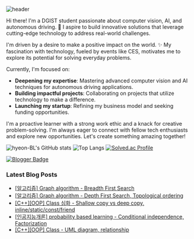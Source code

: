 ![header](https://capsule-render.vercel.app/api?type=wave&color=auto&height=300&section=header&text=Hyeon's%20Github&fontSize=90)

Hi there! I'm a DGIST student passionate about computer vision, AI, and autonomous driving. 🚗 I aspire to build innovative solutions that leverage cutting-edge technology to address real-world challenges.

I'm driven by a desire to make a positive impact on the world. ✨ My fascination with technology, fueled by events like CES, motivates me to explore its potential for solving everyday problems.

Currently, I'm focused on:

 - **Deepening my expertise**: Mastering advanced computer vision and AI techniques for autonomous driving applications.
 - **Building impactful projects**: Collaborating on projects that utilize technology to make a difference.
 - **Launching my startup**: Refining my business model and seeking funding opportunities.

I'm a proactive learner with a strong work ethic and a knack for creative problem-solving.  I'm always eager to connect with fellow tech enthusiasts and explore new opportunities. Let's create something amazing together!


![hyeon-BL's GitHub stats](https://github-readme-stats.vercel.app/api?username=hyeon-BL&show_icons=true&theme=radical)
![Top Langs](https://github-readme-stats.vercel.app/api/top-langs/?username=hyeon-BL&layout=compact&hide=Jupyter%20Notebook)
[![Solved.ac Profile](http://mazassumnida.wtf/api/generate_badge?boj=lhbj1115)](https://solved.ac/lhbj1115)



[![Blogger Badge](https://img.shields.io/badge/Tech%20Blog-555263?style=flat&logoColor=white)](https://hyeondev.blogspot.com/)
### Latest Blog Posts

- [[알고리즘] Graph algorithm - Breadth First Search](https://hyeondev.blogspot.com/2024/10/graph-algorithm-breadth-first-search.html)
- [[알고리즘] Graph algorithm - Depth First Search, Topological ordering](https://hyeondev.blogspot.com/2024/10/graph-algorithm-depth-first-search.html)
- [[C++][OOP] Class 심화 - Shallow copy vs deep copy, inline/static/const/friend](https://hyeondev.blogspot.com/2024/10/coop-class-shallow-copy-vs-deep-copy.html)
- [[인공지능개론] probability based learning - Conditional independence, Factorization](https://hyeondev.blogspot.com/2024/10/probability-based-learning-conditional.html)
- [[C++][OOP] Class - UML diagram, relationship](https://hyeondev.blogspot.com/2024/10/coop-class-uml-diagram-relationship.html)

